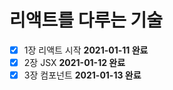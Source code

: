 # 리액트를 다루는 기술

- [x] 1장 리액트 시작 **2021-01-11 완료**
- [x] 2장 JSX **2021-01-12 완료**
- [x] 3장 컴포넌트 **2021-01-13 완료**
